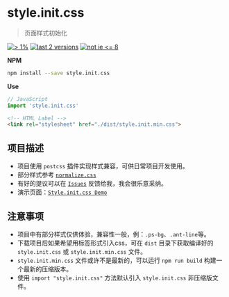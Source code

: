 # style.init.css

> 页面样式初始化

[![> 1%](https://img.shields.io/badge/browsers->1%25-5081D7.svg)](#) [![last 2 versions](https://img.shields.io/badge/versions-last%202-97CA00.svg)](#) [![not ie <= 8](https://img.shields.io/badge/IE-9+-0078D7.svg)](#)

**NPM**

```sh
npm install --save style.init.css
```

**Use**

```JavaScript
// JavaScript
import 'style.init.css'
```
```HTML
<!-- HTML Label -->
<link rel="stylesheet" href="./dist/style.init.min.css">
```

## 项目描述

* 项目使用 `postcss` 插件实现样式兼容，可供日常项目开发使用。
* 部分样式参考 [`normalize.css`](https://github.com/necolas/normalize.css)
* 有好的提议可以在 [`Issues`](https://github.com/kiccer/style.init.css/issues) 反馈给我，我会很乐意采纳。
* 演示页面：[`Style.init.css Demo`](https://kiccer.github.io/style.init.css/docs/index.html)

## 注意事项

* 项目中有部分样式仅供体验，兼容性一般，例：`.ps-bg`、`.ant-line`等。
* 下载项目后如果希望用标签形式引入css，可在 `dist` 目录下获取编译好的 `style.init.css` 或 `style.init.min.css` 文件。
* `style.init.min.css` 文件或许不是最新的，可以运行 `npm run build` 构建一个最新的压缩版本。
* 使用 `import "style.init.css"` 方法默认引入 `style.init.css` 非压缩版文件。
